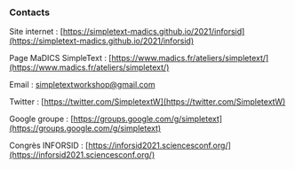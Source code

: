 ### Contacts


Site internet : [https://simpletext-madics.github.io/2021/inforsid](https://simpletext-madics.github.io/2021/inforsid) 

Page MaDICS SimpleText : [https://www.madics.fr/ateliers/simpletext/](https://www.madics.fr/ateliers/simpletext/) 

Email : [simpletextworkshop@gmail.com](simpletextworkshop@gmail.com) 

Twitter : [https://twitter.com/SimpletextW](https://twitter.com/SimpletextW)  

Google groupe : [https://groups.google.com/g/simpletext](https://groups.google.com/g/simpletext)  

Congrès INFORSID : [https://inforsid2021.sciencesconf.org/](https://inforsid2021.sciencesconf.org/)

